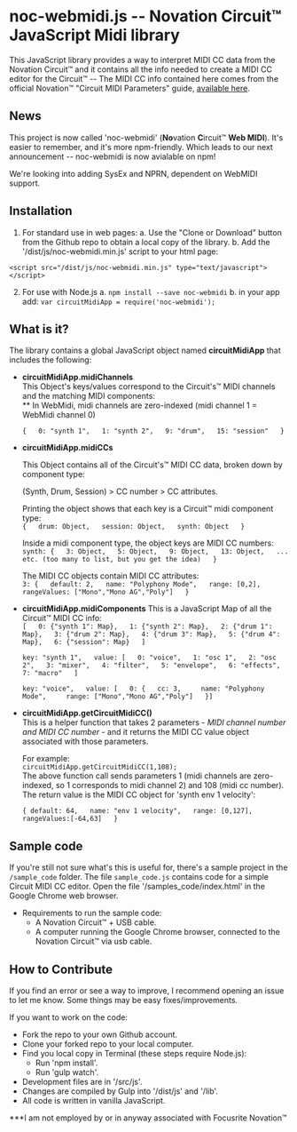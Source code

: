 # **noc-webmidi.js** -- Novation Circuit&trade; JavaScript Midi library
This JavaScript library provides a way to interpret MIDI CC data
from the Novation Circuit&trade; and it contains all the info needed to
create a MIDI CC editor for the Circuit&trade; --
The MIDI CC info contained here comes from the official
Novation&trade; "Circuit MIDI Parameters" guide, [available here][1].

[1]: https://us.novationmusic.com/circuit/circuit/support-downloads

## News
This project is now called 'noc-webmidi' (**No**vation **C**ircuit&trade;
**Web MIDI**). It's easier to remember, and it's more npm-friendly.
Which leads to our next announcement -- noc-webmidi is now avialable on npm!

We're looking into adding SysEx and NPRN, dependent on
WebMIDI support.

## Installation
1. For standard use in web pages:
  a. Use the "Clone or Download" button from the Github repo to obtain a local copy
  of the library.
  b. Add the '/dist/js/noc-webmidi.min.js' script to your html page:

  `<script src="/dist/js/noc-webmidi.min.js" type="text/javascript"></script>`

2. For use with Node.js
  a. `npm install --save noc-webmidi`
  b. in your app add: `var circuitMidiApp = require('noc-webmidi');`

## What is it?
The library contains a global JavaScript object named __circuitMidiApp__ that includes
the following:

* __circuitMidiApp.midiChannels__  
    This Object's keys/values correspond to the Circuit's&trade; MIDI channels
    and the matching MIDI components:  
    ** In WebMidi, midi channels are zero-indexed (midi channel 1 = WebMidi channel 0)

    `{  
      0: "synth 1",  
      1: "synth 2",  
      9: "drum",  
      15: "session"  
    }`

* __circuitMidiApp.midiCCs__

    This Object contains all of the Circuit's&trade; MIDI CC data, broken down
by component type:

    (Synth, Drum, Session) > CC number > CC attributes.

    Printing the object shows that each key is a Circuit&trade; midi component type:  
    `{  
      drum: Object,  
      session: Object,  
      synth: Object  
     }`  

     Inside a midi component type, the object keys are MIDI CC numbers:  
     `synth: {  
       3: Object,  
       5: Object,  
       9: Object,  
       13: Object,  
       ... etc. (too many to list, but you get the idea)  
     }`

     The MIDI CC objects contain MIDI CC attributes:  
     `3: {  
       default: 2,  
       name: "Polyphony Mode",  
       range: [0,2],  
       rangeValues: ["Mono","Mono AG","Poly"]  
     }`

* __circuitMidiApp.midiComponents__
    This is a JavaScript Map of all the Circuit&trade; MIDI CC info:  
    `[  
    0: {"synth 1": Map},  
    1: {"synth 2": Map},  
    2: {"drum 1": Map},  
    3: {"drum 2": Map},  
    4: {"drum 3": Map},  
    5: {"drum 4": Map},  
    6: {"session": Map}  
    ]`

    `key: "synth 1",  
    value: [  
    0: "voice",  
    1: "osc 1",  
    2: "osc 2",  
    3: "mixer",  
    4: "filter",  
    5: "envelope",  
    6: "effects",  
    7: "macro"  
    ]`

    `key: "voice",  
    value: [  
    0: {  
       cc: 3,    
       name: "Polyphony Mode",    
       range: ["Mono","Mono AG","Poly"]  
    }]
    `
* __circuitMidiApp.getCircuitMidiCC()__  
    This is a helper function that takes 2 parameters -
    _MIDI channel number and MIDI CC number_ -
    and it returns the MIDI CC value object associated with those parameters.

    For example:  
    `circuitMidiApp.getCircuitMidiCC(1,108);`  
    The above function call sends parameters 1 (midi channels are zero-indexed,
    so 1 corresponds to midi channel 2) and 108 (midi cc number). The return value
    is the MIDI CC object for 'synth env 1 velocity':  

    `{
      default: 64,  
      name: "env 1 velocity",  
      range: [0,127],  
      rangeValues:[-64,63]  
    }`  

## Sample code
If you're still not sure what's this is useful for, there's a sample project in
the `/sample_code` folder. The file `sample_code.js` contains code for a
simple Circuit MIDI CC editor. Open the file '/samples_code/index.html' in the
Google Chrome web browser.

* Requirements to run the sample code:
  * A Novation Circuit&trade; + USB cable.
  * A computer running the Google Chrome browser, connected to the Novation Circuit&trade;
  via usb cable.

## How to Contribute
If you find an error or see a way to improve, I recommend opening an issue to let me know.
Some things may be easy fixes/improvements.

If you want to work on the code:

* Fork the repo to your own Github account.
* Clone your forked repo to your local computer.
* Find you local copy in Terminal (these steps require Node.js):
  * Run 'npm install'.
  * Run 'gulp watch'.
* Development files are in '/src/js'.
* Changes are compiled by Gulp into '/dist/js' and '/lib'.
* All code is written in vanilla JavaScript.

***I am not employed by or in anyway associated with Focusrite Novation&trade;
